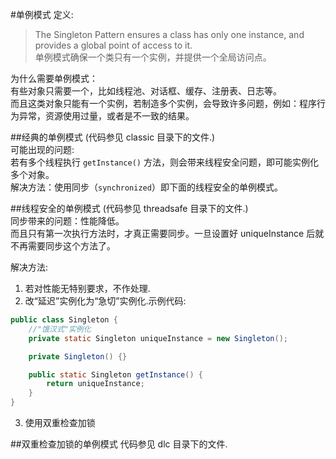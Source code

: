 #单例模式
定义:  
>The Singleton Pattern ensures a class has only one instance, and provides a global point of access to it.  
>单例模式确保一个类只有一个实例，并提供一个全局访问点。

为什么需要单例模式：  
有些对象只需要一个，比如线程池、对话框、缓存、注册表、日志等。  
而且这类对象只能有一个实例，若制造多个实例，会导致许多问题，例如：程序行为异常，资源使用过量，或者是不一致的结果。

##经典的单例模式
(代码参见 classic 目录下的文件.)    
可能出现的问题:  
若有多个线程执行 `getInstance()` 方法，则会带来线程安全问题，即可能实例化多个对象。  
解决方法：使用同步（`synchronized`）即下面的线程安全的单例模式。

##线程安全的单例模式
(代码参见 threadsafe 目录下的文件.)  
同步带来的问题：性能降低。  
而且只有第一次执行方法时，才真正需要同步。一旦设置好 uniqueInstance 后就不再需要同步这个方法了。

解决方法:  
1) 若对性能无特别要求，不作处理.  
2) 改“延迟”实例化为“急切”实例化.示例代码:  

``` java
public class Singleton {
  	//"饿汉式"实例化
    private static Singleton uniqueInstance = new Singleton();

    private Singleton() {}

    public static Singleton getInstance() {
        return uniqueInstance;
    }
}
```

3) 使用双重检查加锁

##双重检查加锁的单例模式
代码参见 dlc 目录下的文件.